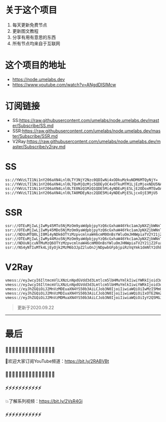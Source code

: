 # 关于这个项目
1. 每天更新免费节点
2. 更新图文教程
3. 分享有用有意思的东西
4. 所有节点均来自于互联网

# 这个项目的地址

* https://node.umelabs.dev
* https://www.youtube.com/watch?v=ANgdDISlMcw

# 订阅链接

* SS:https://raw.githubusercontent.com/umelabs/node.umelabs.dev/master/Subscribe/SS.md
* SSR:https://raw.githubusercontent.com/umelabs/node.umelabs.dev/master/Subscribe/SSR.md
* V2Ray:https://raw.githubusercontent.com/umelabs/node.umelabs.dev/master/Subscribe/v2ray.md

# SS

```http
ss://YWVzLTI1Ni1nY206aXN4Lnl0LTY3NjY2Nzc0QDIwNi4xODkuMzkuNDM6MTQyNjY=
ss://YWVzLTI1Ni1nY206aXN4Lnl0LTQxMjQzMjc5QDEyOC4xOTkuMTM1LjEzMjoxNDU5NA==
ss://YWVzLTI1Ni1nY206aXN4Lnl0LTE0NzQ1MzQ1QDE5Mi4yNDEuMjE5LjE2ODoxMTEwOA==
ss://YWVzLTI1Ni1nY206aXN4Lnl0LTA0MDEyNzc2QDE5Mi4yNDEuMjE5LjcxOjE3MjU5
```

# SSR

```http
ssr://OTEuMjIwLjIwMy45MTo5NjMzOm9yaWdpbjpyYzQ6cGxhaW46Ykc1amJpNXZjbWNnTm5ScS8_b2Jmc3BhcmFtPSZyZW1hcmtzPTVyU2I1cDJKNTUtMlNRJmdyb3VwPVRHNWpiaTV2Y21j
ssr://OTEuMjIwLjIwMy45MDo5NjMzOm9yaWdpbjpyYzQ6cGxhaW46Ykc1amJpNXZjbWNnTm5ScS8_b2Jmc3BhcmFtPSZyZW1hcmtzPTVyU2I1cDJKNTUtMlNnJmdyb3VwPVRHNWpiaTV2Y21j
ssr://NDUuMTQ0LjI0Mi4yNDk6OTYzMzpvcmlnaW46cmM0OnBsYWluOmJHNWpiaTV2Y21jZ05uUnEvP29iZnNwYXJhbT0mcmVtYXJrcz01clNiNXAySjU1LTJTdyZncm91cD1URzVqYmk1dmNtYw
ssr://OTEuMjIwLjIwMy44Mzo5NjMzOm9yaWdpbjpyYzQ6cGxhaW46Ykc1amJpNXZjbWNnTm5ScS8_b2Jmc3BhcmFtPSZyZW1hcmtzPTVyU2I1cDJKNTUtMlRBJmdyb3VwPVRHNWpiaTV2Y21j
ssr://NDUuNjcuNTMuMzQ6OTYzMzpvcmlnaW46cmM0OnBsYWluOmJHNWpiaTV2Y21jZ2FuazEvP29iZnNwYXJhbT0mcmVtYXJrcz01TGljNUxxc1F3Jmdyb3VwPVRHNWpiaTV2Y21j
ssr://NS4yNTIuMTk4LjEyOjk2MzM6b3JpZ2luOnJjNDpwbGFpbjpiRzVqYmk1dmNtY2dhbmsxLz9vYmZzcGFyYW09JnJlbWFya3M9NUxpYzVMcXNSQSZncm91cD1URzVqYmk1dmNtYw
```

# V2Ray

```http
vmess://eyJwcyI6IltmcmVlLXNzLnNpdGVdd3d3Lmtlcm5lbHMuYmlkIiwiYWRkIjoid3d3Lmtlcm5lbHMuYmlkIiwicG9ydCI6IjQ0MyIsImlkIjoiNzIxMDAwMjEtMjQ3Mi02YzQyLWM2N2MtZjU0OTY1YjI3Y2Q1IiwiYWlkIjoiMCIsIm5ldCI6IndzIiwidHlwZSI6Im5vbmUiLCJob3N0IjoiL3dzIiwidGxzIjoidGxzIn0=
vmess://eyJwcyI6IltmcmVlLXNzLnNpdGVdd3d3Lmtlcm5lbHMuYmlkIiwiYWRkIjoid3d3Lmtlcm5lbHMuYmlkIiwicG9ydCI6IjgwIiwiaWQiOiJmNjhjZGEwMi01NmE3LWI3MTctMjVjMS0wZDcyM2Q4NTZmNTciLCJhaWQiOiIwIiwibmV0Ijoid3MiLCJ0eXBlIjoibm9uZSIsImhvc3QiOiIvd3MiLCJ0bHMiOiJub25lIn0=
vmess://eyJhZGQiOiJ2MnVzMDEuaXN4YS50b3AiLCJob3N0IjoiIiwiaWQiOiIwMzI5MmU0Ni03NjFmLTRhM2UtOGM1NC1jOTgyZmY2ZDExMjAiLCJuZXQiOiJ3cyIsInBhdGgiOiJcL3JheSIsInBvcnQiOiI0NDMiLCJwcyI6ImlzeC55dC0wMSIsInRscyI6InRscyIsInYiOjIsImFpZCI6MCwidHlwZSI6Im5vbmUifQo=
vmess://eyJhZGQiOiJ2MnVzMDIuaXN4YS50b3AiLCJob3N0IjoiIiwiaWQiOiIxOTE2NmZjNi02OTU2LTQ3OWUtYTBiMi01NWViZTgyNTI4MjgiLCJuZXQiOiJ3cyIsInBhdGgiOiJcL3JheSIsInBvcnQiOiI0NDMiLCJwcyI6ImlzeC55dC0wMiIsInRscyI6InRscyIsInYiOjIsImFpZCI6MCwidHlwZSI6Im5vbmUifQo=
vmess://eyJhZGQiOiJ2MnVzMDMuaXN4YS50b3AiLCJob3N0IjoiIiwiaWQiOiIyY2Q5MGJhYi04NjM3LTRhZmQtYTZlNy1kZmI4ODcxMTliMDYiLCJuZXQiOiJ3cyIsInBhdGgiOiJcL3JheSIsInBvcnQiOiI0NDMiLCJwcyI6ImlzeC55dC0wMyIsInRscyI6InRscyIsInYiOjIsImFpZCI6MCwidHlwZSI6Im5vbmUifQo=
```



> 更新于2020.09.22

---

# 最后
### 🌸🌸🌸🌸🌸🌸🌸🌸🌸🌸🌸🌸🌸🌸🌸

👏欢迎大家订阅YouTube频道：https://bit.ly/2RABVBt

### 🌸🌸🌸🌸🌸🌸🌸🌸🌸🌸🌸🌸🌸🌸🌸



### ⚡️⚡️⚡️⚡️⚡️⚡️⚡️⚡️⚡️⚡️⚡️

💥了解系列视频：https://bit.ly/2VsR4Gi

### ⚡️⚡️⚡️⚡️⚡️⚡️⚡️⚡️⚡️⚡️⚡️